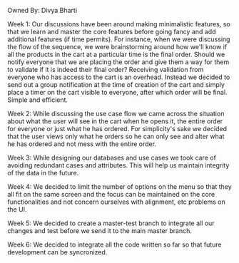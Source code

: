 Owned By: Divya Bharti

Week 1: Our discussions have been around making minimalistic features, so that we learn and master the core features 
before going fancy and add additional features (if time permits). For instance, when we were discussing the flow of the 
sequence, we were brainstorming around how we'll know if all the products in the cart at a particular time is the final order.
Should we notify everyone that we are placing the order and give them a way for them to validate if it is indeed their 
final order? Receiving validation from everyone who has access to the  cart is an overhead. Instead we decided to send out 
a group notification at the time of creation of the cart and simply place a timer on the cart visible to everyone,
after which order will be final. Simple and efficient.

Week 2: While discussing the use case flow we came across the situation about what the user will see in the cart when he opens it, 
the entire order for everyone or just what he has ordered. For simplicity's sake we decided that the user views only what he orders 
so he can only see and alter what he has ordered and not mess with the entire order.

Week 3:
While designing our databases and use cases we took care of avoiding redundant cases and attributes. This will help us maintain integrity of 
the data in the future.

Week 4: 
We decided to limit the number of options on the menu so that they all fit on the same screen and the focus can be maintained on the 
core functionalities and not concern ourselves with alignment, etc problems on the UI.

Week 5:
We decided to create a master-test branch to integrate all our changes and test before we send it to the main master branch.

Week 6:
We decided to integrate all the code written so far so that future development can be syncronized.

